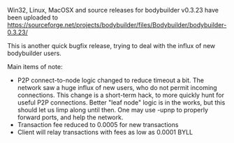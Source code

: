 Win32, Linux, MacOSX and source releases for bodybuilder v0.3.23 have been uploaded to
https://sourceforge.net/projects/bodybuilder/files/Bodybuilder/bodybuilder-0.3.23/

This is another quick bugfix release, trying to deal with the influx of new bodybuilder users.

Main items of note:

* P2P connect-to-node logic changed to reduce timeout a bit.  The network saw a huge influx of new users, who do not permit incoming connections.  This change is a short-term hack, to more quickly hunt for useful P2P connections.  Better "leaf node" logic is in the works, but this should let us limp along until then.  One may use -upnp to properly forward ports, and help the network.
* Transaction fee reduced to 0.0005 for new transactions
* Client will relay transactions with fees as low as 0.0001 BYLL
